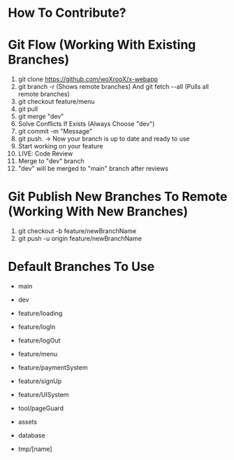# How To Contribute?

# Git Flow (Working With Existing Branches)
1. git clone https://github.com/woXrooX/x-webapp
2. git branch -r (Shows remote branches) And git fetch --all (Pulls all remote branches)
3. git checkout feature/menu
4. git pull
5. git merge "dev"
6. Solve Conflicts If Exists (Always Choose "dev")
7. git commit -m "Message"
8. git push. -> Now your branch is up to date and ready to use
9. Start working on your feature
10. LIVE: Code Review
11. Merge to "dev" branch
12. "dev" will be merged to "main" branch after reviews

# Git Publish New Branches To Remote (Working With New Branches)
1. git checkout -b feature/newBranchName
2. git push -u origin feature/newBranchName

# Default Branches To Use
- main
- dev

- feature/loading
- feature/logIn
- feature/logOut
- feature/menu
- feature/paymentSystem
- feature/signUp
- feature/UISystem

- tool/pageGuard

- assets
- database

- tmp/[name]
